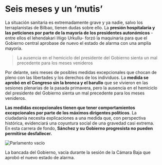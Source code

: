 # Seis meses y un ‘mutis’

La situación sanitaria es extremadamente grave y ya nadie, salvo los terraplanistas de Bilbao, tienen dudas sobre ello. La **presión hospitalaria y las peticiones por parte de la mayoría de los presidentes autonómicos** -entre ellos el lehendakari Iñigo Urkullu- forzó la maquinaria para que el Gobierno central aprobase de nuevo el estado de alarma con una amplia mayoría. 

> La ausencia en el hemiciclo del presidente del Gobierno sienta 
> un mal precedente para los meses venideros

Por delante, seis meses de posibles medidas excepcionales que chocan de pleno con las libertades y los derechos de los individuos. La **medida se aprobó en el Congreso sin la bronca y el barullo** que se vivieron en las sesiones plenarias de la pasada primavera, pero la ausencia en el hemiciclo del presidente del Gobierno sienta un mal precedente para los meses venideros. 

**Las medidas excepcionales tienen que tener comportamientos excepcionales por parte de los máximos dirigentes políticos**. La ciudadanía necesita explicaciones a una medida que, con perspectiva histórica, evidenciará una coyuntura social de una gravedad casi extrema. En esta carrera de fondo, **Sánchez y su Gobierno progresista no pueden permitirse desfallecer.** 

![Parlamento vacío](https://www.ecestaticos.com/image/clipping/1440/1080/6afc312ff75ae9dfa6610bdbe3663c4e/sanchez-saca-los-seis-meses-de-alarma-con-la-mayoria-de-los-presupuestos.jpg)

La bancada del Gobierno, vacía durante la sesión de la Cámara Baja que aprobó el nuevo estado de alarma.  